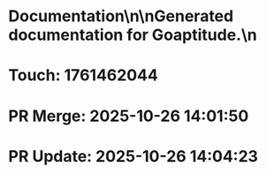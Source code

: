 # Documentation\n\nGenerated documentation for Goaptitude.\n

# Touch: 1761462044

# PR Merge: 2025-10-26 14:01:50

# PR Update: 2025-10-26 14:04:23
